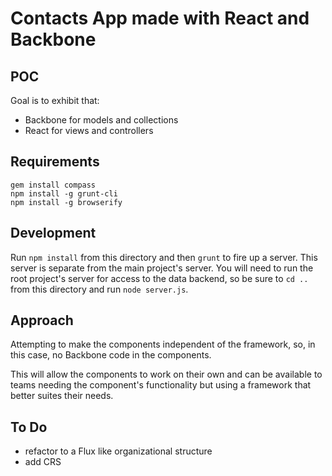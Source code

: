 # Contacts App made with React and Backbone

## POC

Goal is to exhibit that:
- Backbone for models and collections
- React for views and controllers

## Requirements

```
gem install compass
npm install -g grunt-cli
npm install -g browserify
```

## Development

Run `npm install` from this directory and then `grunt` to fire up a server. This server is separate from the main project's server. You will need to run the root project's server for access to the data backend, so be sure to `cd ..` from this directory and run `node server.js`.

## Approach

Attempting to make the components independent of the framework, so, in this case, no Backbone code in the components.

This will allow the components to work on their own and can be available to teams needing the component's functionality but using a framework that better suites their needs.

## To Do
- refactor to a Flux like organizational structure
- add CRS